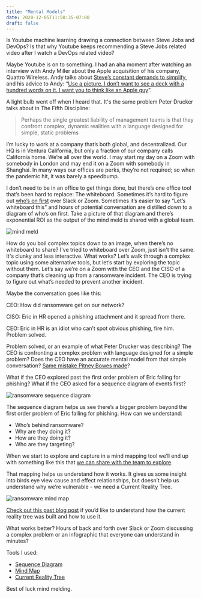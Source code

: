 ```yaml
---
title: "Mental Models"
date: 2020-12-05T11:50:35-07:00
draft: false
---
```


Is Youtube machine learning drawing a connection between Steve Jobs and DevOps? Is that why Youtube keeps recommending a Steve Jobs related video after I watch a DevOps related video?

Maybe Youtube is on to something. I had an aha moment after watching an interview with Andy Miller about the Apple acquisition of his company, Quattro Wireless. Andy talks about [Steve’s constant demands to simplify](https://youtu.be/k7f-51oy0OA?t=2047), and his advice to Andy: “[Use a picture. I don’t want to see a deck with a hundred words on it. I want you to think like an Apple guy](https://youtu.be/k7f-51oy0OA?t=2129)”. 

A light bulb went off when I heard that. It's the same problem Peter Drucker talks about in The Fifth Discipline: 

> Perhaps the single greatest liability of management teams is that they confront complex, dynamic realities with a language designed for simple, static problems 

I’m lucky to work at a company that’s both global, and decentralized. Our HQ is in Ventura California, but only a fraction of our company calls California home. We’re all over the world. I may start my day on a Zoom with somebody in London and may end it on a Zoom with somebody in Shanghai. In many ways our offices are perks, they’re not required; so when the pandemic hit, it was barely a speedbump. 

I don’t need to be in an office to get things done, but there’s one office tool that’s been hard to replace: The whiteboard. Sometimes it’s hard to figure out [who’s on first](https://youtu.be/kTcRRaXV-fg) over Slack or Zoom. Sometimes it’s easier to say “Let’s whiteboard this” and hours of potential conversation are distilled down to a diagram of who’s on first. Take a picture of that diagram and there’s exponential ROI as the output of the mind meld is shared with a global team.

![mind meld]("/mind-meld.png")

How do you boil complex topics down to an image, when there’s no whiteboard to share? I've tried to whiteboard over Zoom, just isn't the same. It's clunky and less interactive. What works? Let’s walk through a complex topic using some alternative tools, but let’s start by exploring the topic without them. Let’s say we’re on a Zoom with the CEO and the CISO of a company that’s cleaning up from a ransomware incident. The CEO is trying to figure out what’s needed to prevent another incident. 

Maybe the conversation goes like this:

CEO: How did ransomware get on our network?

CISO: Eric in HR opened a phishing attachment and it spread from there. 

CEO: Eric in HR is an idiot who can’t spot obvious phishing, fire him. Problem solved.

Problem solved, or an example of what Peter Drucker was describing? The CEO is confronting a complex problem with language designed for a simple problem? Does the CEO have an accurate mental model from that simple conversation? [Same mistake Pitney Bowes made](https://www.forbes.com/sites/leemathews/2020/05/12/ransomware-hits-pitney-bowes-for-second-time-in-less-than-a-year/?sh=14ae094c2d35)? 

What if the CEO explored past the first order problem of Eric falling for phishing? What if the CEO asked for a sequence diagram of events first?

![ransomware sequence diagram]("/ransomware-sequence-diagram.png")

The sequence diagram helps us see there’s a bigger problem beyond the first order problem of Eric falling for phishing. How can we understand:

* Who’s behind ransomware?
* Why are they doing it?
* How are they doing it?
* Who are they targeting?

When we start to explore and capture in a mind mapping tool we’ll end up with something like this that [we can share with the team to explore](https://coggle.it/diagram/X8u81lJoLC5D-gR6/t/-/de76c0a8c13ac723f6a788f4e4f05a9fe2d46a1da3d24b4f39eee93f20a658e4). 


That mapping helps us understand how it works. It gives us some insight into birds eye view cause and effect relationships, but doesn’t help us understand why we’re vulnerable - we need a Current Reality Tree.

![ransomware mind map]("/ransomware-mind-map.png")

[Check out this past blog post](https://ericalexander.org/post/devops-and-ransomware/) if you’d like to understand how the current reality tree was built and how to use it. 

What works better? Hours of back and forth over Slack or Zoom discussing a complex problem or an infographic that everyone can understand in minutes?

Tools I used:

* [Sequence Diagram](https://sequencediagram.org/)
* [Mind Map](https://coggle.it/)
* [Current Reality Tree](https://www.simplediagrams.com/)

Best of luck mind melding.


